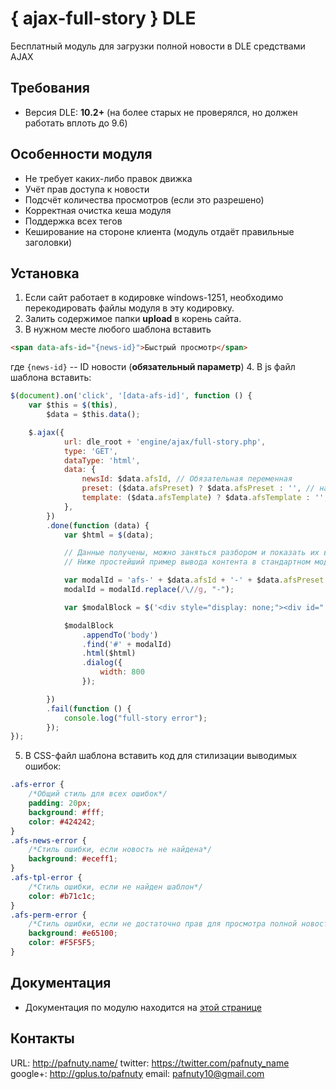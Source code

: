 # { ajax-full-story } DLE
Бесплатный модуль для загрузки полной новости в DLE средствами AJAX

## Требования
- Версия DLE: **10.2+** (на более старых не проверялся, но должен работать вплоть до 9.6)

## Особенности модуля
- Не требует каких-либо правок движка
- Учёт прав доступа к новости
- Подсчёт количества просмотров (если это разрешено)
- Корректная очистка кеша модуля
- Поддержка всех тегов
- Кеширование на стороне клиента (модуль отдаёт правильные заголовки)

## Установка
1. Если сайт работает в кодировке windows-1251, необходимо перекодировать файлы модуля в эту кодировку.
2. Залить содержимое папки **upload** в корень сайта.
3. В нужном месте любого шаблона вставить 
``` html
<span data-afs-id="{news-id}">Быстрый просмотр</span>
```
где `{news-id}` -- ID новости (**обязательный параметр**)
4. В js файл шаблона вставить:
``` javascript
$(document).on('click', '[data-afs-id]', function () {
    var $this = $(this),
        $data = $this.data();

    $.ajax({
            url: dle_root + 'engine/ajax/full-story.php',
            type: 'GET',
            dataType: 'html',
            data: {
                newsId: $data.afsId, // Обязательная переменная
                preset: ($data.afsPreset) ? $data.afsPreset : '', // название файла с настройками
                template: ($data.afsTemplate) ? $data.afsTemplate : '', // Название файла с шаблоном
            },
        })
        .done(function (data) {
            var $html = $(data);

            // Данные получены, можно заняться разбором и показать их в диалоге
            // Ниже простейший пример вывода контента в стандартном модальном окне DLE

            var modalId = 'afs-' + $data.afsId + '-' + $data.afsPreset + '-' + $data.afsTemplate;
            modalId = modalId.replace(/\//g, "-");

            var $modalBlock = $('<div style="display: none;"><div id="' + modalId + '"></div></div>');

            $modalBlock
                .appendTo('body')
                .find('#' + modalId)
                .html($html)
                .dialog({
                    width: 800
                });

        })
        .fail(function () {
            console.log("full-story error");
        });
});
```

5. В CSS-файл шаблона вставить код для стилизации выводимых ошибок:
``` CSS
.afs-error {
    /*Общий стиль для всех ошибок*/
    padding: 20px;
    background: #fff;
    color: #424242;
}
.afs-news-error {
    /*Стиль ошибки, если новость не найдена*/
    background: #eceff1;
}
.afs-tpl-error {
    /*Стиль ошибки, если не найден шаблон*/
    color: #b71c1c;
}
.afs-perm-error {
    /*Стиль ошибки, если не достаточно прав для просмотра полной новости*/
    background: #e65100;
    color: #F5F5F5;
}
```

## Документация
- Документация по модулю находится на [этой странице](https://github.com/pafnuty/ajax-full-story-DLE/blob/master/DOCUMENTATION.md)

## Контакты
URL:     http://pafnuty.name/
twitter: https://twitter.com/pafnuty_name
google+: http://gplus.to/pafnuty
email:   pafnuty10@gmail.com
